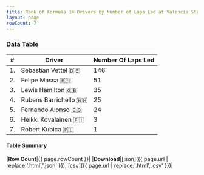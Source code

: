 ```yaml
---
title: Rank of Formula 1® Drivers by Number of Laps Led at Valencia Street Circuit
layout: page
rowCount: 7
---
```


<canvas id="chart" width="400" height="180"></canvas>
<script>
var data = {
    "datasets": [
        {
            "backgroundColor": [
                "#f3a935",
                "#f3a935",
                "#f3a935",
                "#f3a935",
                "#f3a935",
                "#f3a935",
                "#f3a935"
            ],
            "borderColor": [
                "#f68639",
                "#f68639",
                "#f68639",
                "#f68639",
                "#f68639",
                "#f68639",
                "#f68639"
            ],
            "borderWidth": 1,
            "data": [
                146.0,
                51.0,
                35.0,
                25.0,
                24.0,
                3.0,
                1.0
            ],
            "label": "Number Of Laps Led"
        }
    ],
    "labels": [
        "Sebastian Vettel",
        "Felipe Massa",
        "Lewis Hamilton",
        "Rubens Barrichello",
        "Fernando Alonso",
        "Heikki Kovalainen",
        "Robert Kubica"
    ]
};
var options = {
  legend: {
    display: false
  },
  scales: {
    xAxes: [{
      ticks: {
        beginAtZero: true,
        maxRotation: 180,
        display: window.innerWidth > 800
      }
    }],
    yAxes: [{
      ticks: {
        beginAtZero: true
      }
    }]
  },
  onResize: function(chart, size) {
    chart.options.scales.xAxes[0].ticks.display = size.width > 800;
  }
};
var chart = new Chart("chart", {
    data: data,
    type: 'bar',
    options: options
});
</script>

<!-- div id="chart-navigation">
<button onclick="window.location = chart.toBase64Image();">Save as Image</button>
<button onclick="window.location = chart.toBase64Image();">Hello</button>
<button onclick="window.location = chart.toBase64Image();">Hello</button>
<select>
<option>one</option>
<option>two</option>
<option>three</option>
</select>
</div -->




### Data Table

| # | Driver | Number Of Laps Led |
|--|--|--|
| 1. | Sebastian Vettel 🇩🇪 | 146 |
| 2. | Felipe Massa 🇧🇷 | 51 |
| 3. | Lewis Hamilton 🇬🇧 | 35 |
| 4. | Rubens Barrichello 🇧🇷 | 25 |
| 5. | Fernando Alonso 🇪🇸 | 24 |
| 6. | Heikki Kovalainen 🇫🇮 | 3 |
| 7. | Robert Kubica 🇵🇱 | 1 |

#### Table Summary

|**Row Count**|{{ page.rowCount }}|
|**Download**|[json]({{ page.url | replace:'.html','.json' }}), [csv]({{ page.url | replace:'.html','.csv' }})|
